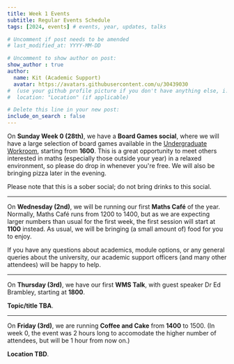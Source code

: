 ```yaml
---
title: Week 1 Events
subtitle: Regular Events Schedule
tags: [2024, events] # events, year, updates, talks

# Uncomment if post needs to be amended
# last_modified_at: YYYY-MM-DD

# Uncomment to show author on post:
show_author : true
author:
  name: Kit (Academic Support)
  avatar: https://avatars.githubusercontent.com/u/30439030
#  (use your github profile picture if you don't have anything else, i.e. https://avatars.githubusercontent.com/u/30439030)
#  location: "Location" (if applicable)

# Delete this line in your new post:
include_on_search : false
---
```


On **Sunday Week 0 (28th)**, we have a **Board Games social**, where we will have a large selection of board games available in the [Undergraduate Workroom](https://campus.warwick.ac.uk/search/623c88f9421e6f5928c0e63b?projectId=warwick), starting from **1600**. This is a great opportunity to meet others interested in maths (especially those outside your year) in a relaxed environment, so please do drop in whenever you're free. We will also be bringing pizza later in the evening.

Please note that this is a sober social; do not bring drinks to this social.

---

On **Wednesday (2nd)**, we will be running our first **Maths Café** of the year. Normally, Maths Café runs from 1200 to 1400, but as we are expecting larger numbers than usual for the first week, the first session will start at **1100** instead. As usual, we will be bringing (a small amount of) food for you to enjoy.

If you have any questions about academics, module options, or any general queries about the university, our academic support officers (and many other attendees) will be happy to help.

---

On **Thursday (3rd)**, we have our first **WMS Talk**, with guest speaker Dr Ed Brambley, starting at **1800**.

**Topic/title TBA**.

---

On **Friday (3rd)**, we are running **Coffee and Cake** from **1400** to 1500. (In week 0, the event was 2 hours long to accomodate the higher number of attendees, but will be 1 hour from now on.)

**Location TBD**.